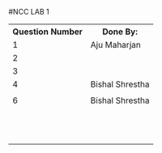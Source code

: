 #NCC LAB 1

<table>
    <tr>
        <th>Question Number</th>
        <th>Done By:</th>
    </tr>
    <tr>
        <td>1</td>
        <td>Aju Maharjan</td>
    </tr>
    <tr>
        <td>2</td>
        <td></td>
    </tr>
    <tr>
        <td>3</td>
        <td></td>
    </tr>
    <tr>
        <td>4</td>
        <td>Bishal Shrestha</td>
    </tr>
    <tr>
        <td></td>
        <td></td>
    </tr>
    <tr>
        <td>6</td>
        <td>Bishal Shrestha</td>
    </tr>
    <tr>
        <td></td>
        <td></td>
    </tr>
    <tr>
        <td></td>
        <td></td>
    </tr>
    <tr>
        <td></td>
        <td></td>
    </tr>
    <tr>
        <td></td>
        <td></td>
    </tr>
    <tr>
        <td></td>
        <td></td>
    </tr>
    <tr>
        <td></td>
        <td></td>
    </tr>
    <tr>
        <td></td>
        <td></td>
    </tr>
    <tr>
        <td></td>
        <td></td>
    </tr>
    <tr>
        <td></td>
        <td></td>
    </tr>
    <tr>
        <td></td>
        <td></td>
    </tr>
    <tr>
        <td></td>
        <td></td>
    </tr>
    <tr>
        <td></td>
        <td></td>
    </tr>
    
</table>